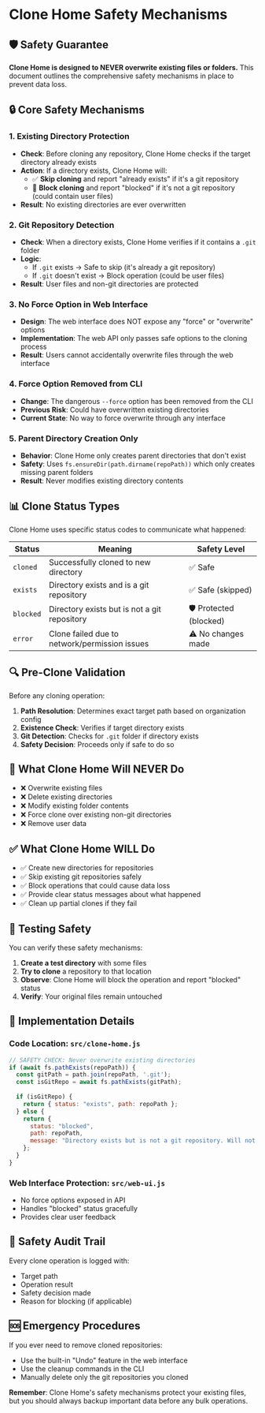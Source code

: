 # Clone Home Safety Mechanisms

## 🛡️ Safety Guarantee

**Clone Home is designed to NEVER overwrite existing files or folders.** This document outlines the comprehensive safety mechanisms in place to prevent data loss.

## 🔒 Core Safety Mechanisms

### 1. **Existing Directory Protection**
- **Check**: Before cloning any repository, Clone Home checks if the target directory already exists
- **Action**: If a directory exists, Clone Home will:
  - ✅ **Skip cloning** and report "already exists" if it's a git repository
  - 🚫 **Block cloning** and report "blocked" if it's not a git repository (could contain user files)
- **Result**: No existing directories are ever overwritten

### 2. **Git Repository Detection**
- **Check**: When a directory exists, Clone Home verifies if it contains a `.git` folder
- **Logic**: 
  - If `.git` exists → Safe to skip (it's already a git repository)
  - If `.git` doesn't exist → Block operation (could be user files)
- **Result**: User files and non-git directories are protected

### 3. **No Force Option in Web Interface**
- **Design**: The web interface does NOT expose any "force" or "overwrite" options
- **Implementation**: The web API only passes safe options to the cloning process
- **Result**: Users cannot accidentally overwrite files through the web interface

### 4. **Force Option Removed from CLI**
- **Change**: The dangerous `--force` option has been removed from the CLI
- **Previous Risk**: Could have overwritten existing directories
- **Current State**: No way to force overwrite through any interface

### 5. **Parent Directory Creation Only**
- **Behavior**: Clone Home only creates parent directories that don't exist
- **Safety**: Uses `fs.ensureDir(path.dirname(repoPath))` which only creates missing parent folders
- **Result**: Never modifies existing directory contents

## 📊 Clone Status Types

Clone Home uses specific status codes to communicate what happened:

| Status | Meaning | Safety Level |
|--------|---------|--------------|
| `cloned` | Successfully cloned to new directory | ✅ Safe |
| `exists` | Directory exists and is a git repository | ✅ Safe (skipped) |
| `blocked` | Directory exists but is not a git repository | 🛡️ Protected (blocked) |
| `error` | Clone failed due to network/permission issues | ⚠️ No changes made |

## 🔍 Pre-Clone Validation

Before any cloning operation:

1. **Path Resolution**: Determines exact target path based on organization config
2. **Existence Check**: Verifies if target directory exists
3. **Git Detection**: Checks for `.git` folder if directory exists
4. **Safety Decision**: Proceeds only if safe to do so

## 🚨 What Clone Home Will NEVER Do

- ❌ Overwrite existing files
- ❌ Delete existing directories
- ❌ Modify existing folder contents
- ❌ Force clone over existing non-git directories
- ❌ Remove user data

## ✅ What Clone Home WILL Do

- ✅ Create new directories for repositories
- ✅ Skip existing git repositories safely
- ✅ Block operations that could cause data loss
- ✅ Provide clear status messages about what happened
- ✅ Clean up partial clones if they fail

## 🧪 Testing Safety

You can verify these safety mechanisms:

1. **Create a test directory** with some files
2. **Try to clone** a repository to that location
3. **Observe**: Clone Home will block the operation and report "blocked" status
4. **Verify**: Your original files remain untouched

## 🔧 Implementation Details

### Code Location: `src/clone-home.js`
```javascript
// SAFETY CHECK: Never overwrite existing directories
if (await fs.pathExists(repoPath)) {
  const gitPath = path.join(repoPath, '.git');
  const isGitRepo = await fs.pathExists(gitPath);
  
  if (isGitRepo) {
    return { status: "exists", path: repoPath };
  } else {
    return { 
      status: "blocked", 
      path: repoPath, 
      message: "Directory exists but is not a git repository. Will not overwrite to prevent data loss." 
    };
  }
}
```

### Web Interface Protection: `src/web-ui.js`
- No force options exposed in API
- Handles "blocked" status gracefully
- Provides clear user feedback

## 📝 Safety Audit Trail

Every clone operation is logged with:
- Target path
- Operation result
- Safety decision made
- Reason for blocking (if applicable)

## 🆘 Emergency Procedures

If you ever need to remove cloned repositories:
- Use the built-in "Undo" feature in the web interface
- Use the cleanup commands in the CLI
- Manually delete only the git repositories you cloned

**Remember**: Clone Home's safety mechanisms protect your existing files, but you should always backup important data before any bulk operations.
